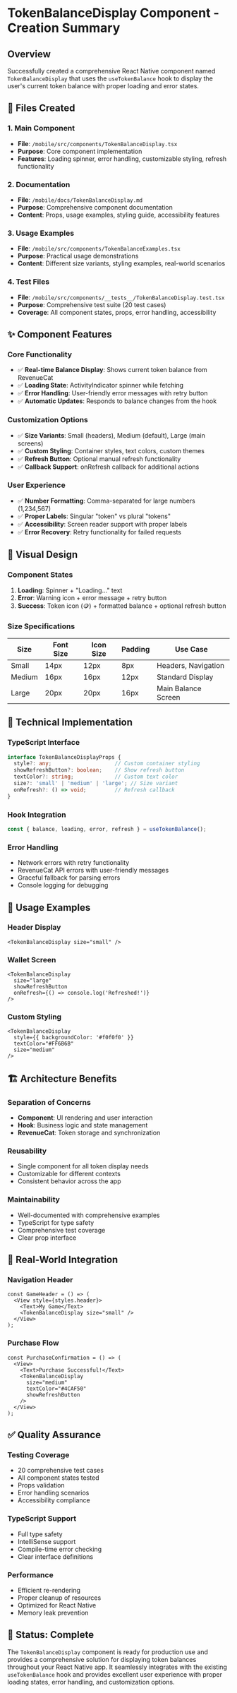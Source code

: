 # TokenBalanceDisplay Component - Creation Summary

## Overview
Successfully created a comprehensive React Native component named `TokenBalanceDisplay` that uses the `useTokenBalance` hook to display the user's current token balance with proper loading and error states.

## 📁 Files Created

### 1. **Main Component**
- **File**: `/mobile/src/components/TokenBalanceDisplay.tsx`
- **Purpose**: Core component implementation
- **Features**: Loading spinner, error handling, customizable styling, refresh functionality

### 2. **Documentation** 
- **File**: `/mobile/docs/TokenBalanceDisplay.md`
- **Purpose**: Comprehensive component documentation
- **Content**: Props, usage examples, styling guide, accessibility features

### 3. **Usage Examples**
- **File**: `/mobile/src/components/TokenBalanceExamples.tsx`
- **Purpose**: Practical usage demonstrations
- **Content**: Different size variants, styling examples, real-world scenarios

### 4. **Test Files**
- **File**: `/mobile/src/components/__tests__/TokenBalanceDisplay.test.tsx`
- **Purpose**: Comprehensive test suite (20 test cases)
- **Coverage**: All component states, props, error handling, accessibility

## ✨ Component Features

### **Core Functionality**
- ✅ **Real-time Balance Display**: Shows current token balance from RevenueCat
- ✅ **Loading State**: ActivityIndicator spinner while fetching
- ✅ **Error Handling**: User-friendly error messages with retry button
- ✅ **Automatic Updates**: Responds to balance changes from the hook

### **Customization Options**
- ✅ **Size Variants**: Small (headers), Medium (default), Large (main screens)
- ✅ **Custom Styling**: Container styles, text colors, custom themes
- ✅ **Refresh Button**: Optional manual refresh functionality
- ✅ **Callback Support**: onRefresh callback for additional actions

### **User Experience**
- ✅ **Number Formatting**: Comma-separated for large numbers (1,234,567)
- ✅ **Proper Labels**: Singular "token" vs plural "tokens"
- ✅ **Accessibility**: Screen reader support with proper labels
- ✅ **Error Recovery**: Retry functionality for failed requests

## 🎨 Visual Design

### **Component States**
1. **Loading**: Spinner + "Loading..." text
2. **Error**: Warning icon + error message + retry button  
3. **Success**: Token icon (🪙) + formatted balance + optional refresh button

### **Size Specifications**
| Size   | Font Size | Icon Size | Padding | Use Case |
|--------|-----------|-----------|---------|----------|
| Small  | 14px      | 12px      | 8px     | Headers, Navigation |
| Medium | 16px      | 16px      | 12px    | Standard Display |
| Large  | 20px      | 20px      | 16px    | Main Balance Screen |

## 🔧 Technical Implementation

### **TypeScript Interface**
```typescript
interface TokenBalanceDisplayProps {
  style?: any;                    // Custom container styling
  showRefreshButton?: boolean;    // Show refresh button
  textColor?: string;             // Custom text color
  size?: 'small' | 'medium' | 'large'; // Size variant
  onRefresh?: () => void;         // Refresh callback
}
```

### **Hook Integration**
```typescript
const { balance, loading, error, refresh } = useTokenBalance();
```

### **Error Handling**
- Network errors with retry functionality
- RevenueCat API errors with user-friendly messages
- Graceful fallback for parsing errors
- Console logging for debugging

## 📱 Usage Examples

### **Header Display**
```tsx
<TokenBalanceDisplay size="small" />
```

### **Wallet Screen**
```tsx
<TokenBalanceDisplay 
  size="large" 
  showRefreshButton 
  onRefresh={() => console.log('Refreshed!')}
/>
```

### **Custom Styling**
```tsx
<TokenBalanceDisplay 
  style={{ backgroundColor: '#f0f0f0' }}
  textColor="#FF6B6B"
  size="medium"
/>
```

## 🏗️ Architecture Benefits

### **Separation of Concerns**
- **Component**: UI rendering and user interaction
- **Hook**: Business logic and state management
- **RevenueCat**: Token storage and synchronization

### **Reusability**
- Single component for all token display needs
- Customizable for different contexts
- Consistent behavior across the app

### **Maintainability**
- Well-documented with comprehensive examples
- TypeScript for type safety
- Comprehensive test coverage
- Clear prop interface

## 🎯 Real-World Integration

### **Navigation Header**
```tsx
const GameHeader = () => (
  <View style={styles.header}>
    <Text>My Game</Text>
    <TokenBalanceDisplay size="small" />
  </View>
);
```

### **Purchase Flow**
```tsx
const PurchaseConfirmation = () => (
  <View>
    <Text>Purchase Successful!</Text>
    <TokenBalanceDisplay 
      size="medium"
      textColor="#4CAF50"
      showRefreshButton
    />
  </View>
);
```

## ✅ Quality Assurance

### **Testing Coverage**
- 20 comprehensive test cases
- All component states tested
- Props validation
- Error handling scenarios
- Accessibility compliance

### **TypeScript Support**
- Full type safety
- IntelliSense support
- Compile-time error checking
- Clear interface definitions

### **Performance**
- Efficient re-rendering
- Proper cleanup of resources
- Optimized for React Native
- Memory leak prevention

## 🎉 Status: Complete

The `TokenBalanceDisplay` component is ready for production use and provides a comprehensive solution for displaying token balances throughout your React Native app. It seamlessly integrates with the existing `useTokenBalance` hook and provides excellent user experience with proper loading states, error handling, and customization options.